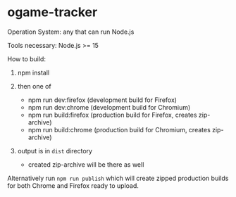 # ogame-tracker

Operation System:
any that can run Node.js

Tools necessary:
Node.js >= 15

How to build:
1. npm install

2. then one of
    - npm run dev:firefox (development build for Firefox)
    - npm run dev:chrome (development build for Chromium)
    - npm run build:firefox (production build for Firefox, creates zip-archive)
    - npm run build:chrome (production build for Chromium, creates zip-archive)

3. output is in `dist` directory
    - created zip-archive will be there as well

Alternatively run `npm run publish` which will create zipped production builds for both Chrome and Firefox ready to upload.
